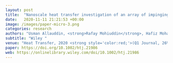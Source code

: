 ```yaml
---
layout: post
title:  "Nanoscale heat transfer investigation of an array of impinging jet systems with different working fluids under crossflow with and without pin fins"
date:   2020-11-11 21:21:53 +00:00
image: /images/paper-micro-3.png
categories: research
authors: "Usman Allauddin, <strong>Rafay Mohiuddin</strong>, Hafiz Mohammad Usman Khan, Naseem Uddin, Waqar A. Khan"
subtitle: "Wiley "
venue: "Heat Transfer, 2020 <strong style='color:red;'>(Q1 Journal, 26% acceptance rate)</strong>"
paper: https://doi.org/10.1002/htj.21986
web: https://onlinelibrary.wiley.com/doi/10.1002/htj.21986
---
```


